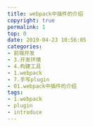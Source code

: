 ```yaml
---
title: webpack中插件的介绍
copyright: true
permalink: 1
top: 0
date: 2019-04-23 10:56:05
categories:
- 前端开发
- 3.开发环境
- 4.构建工具
- 1.webpack
- 7.手写plugin
- 01.webpack中插件的介绍
tags:
- 1.webpack
- plugin
- introduce
---
```

